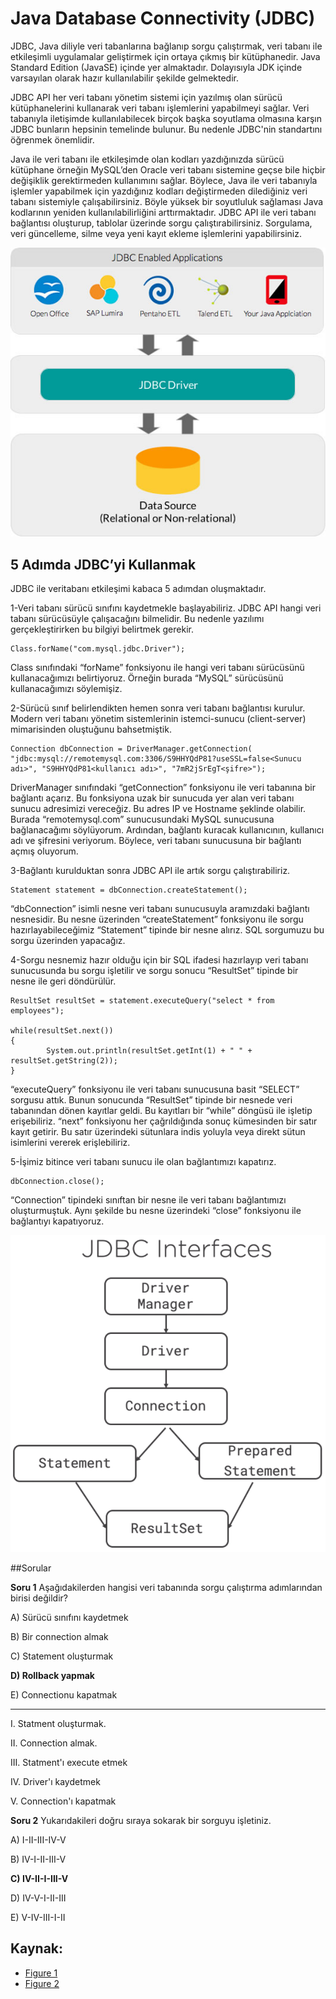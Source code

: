 # Java Database Connectivity (JDBC)

JDBC, Java diliyle veri tabanlarına bağlanıp sorgu çalıştırmak, veri tabanı ile etkileşimli uygulamalar geliştirmek için ortaya çıkmış bir kütüphanedir. 
Java Standard Edition (JavaSE) içinde yer almaktadır. Dolayısıyla JDK içinde varsayılan olarak hazır kullanılabilir şekilde gelmektedir.

JDBC API her veri tabanı yönetim sistemi için yazılmış olan sürücü kütüphanelerini kullanarak veri tabanı işlemlerini yapabilmeyi sağlar. Veri tabanıyla 
iletişimde kullanılabilecek birçok başka soyutlama olmasına karşın JDBC bunların hepsinin temelinde bulunur. Bu nedenle JDBC'nin standartını öğrenmek önemlidir.

Java ile veri tabanı ile etkileşimde olan kodları yazdığınızda sürücü kütüphane örneğin MySQL’den Oracle veri tabanı sistemine geçse bile hiçbir değişiklik gerektirmeden 
kullanımını sağlar. Böylece, Java ile veri tabanıyla işlemler yapabilmek için yazdığınız kodları değiştirmeden dilediğiniz veri tabanı sistemiyle çalışabilirsiniz. 
Böyle yüksek bir soyutluluk sağlaması Java kodlarının yeniden kullanılabilirliğini arttırmaktadır. JDBC API ile veri tabanı bağlantısı oluşturup, tablolar üzerinde 
sorgu çalıştırabilirsiniz. Sorgulama, veri güncelleme, silme veya yeni kayıt ekleme işlemlerini yapabilirsiniz.

![Figure 1](./figures/JDBC_Architecture.jpg)

## 5 Adımda JDBC’yi Kullanmak

JDBC ile veritabanı etkileşimi kabaca 5 adımdan oluşmaktadır.

1-Veri tabanı sürücü sınıfını kaydetmekle başlayabiliriz. JDBC API hangi veri tabanı sürücüsüyle çalışacağını bilmelidir. Bu nedenle yazılımı gerçekleştirirken bu bilgiyi belirtmek gerekir.



```
Class.forName("com.mysql.jdbc.Driver");  
```



Class sınıfındaki “forName” fonksiyonu ile hangi veri tabanı sürücüsünü kullanacağımızı belirtiyoruz. Örneğin burada “MySQL” sürücüsünü kullanacağımızı söylemişiz.

 

2-Sürücü sınıf belirlendikten hemen sonra veri tabanı bağlantısı kurulur. Modern veri tabanı yönetim sistemlerinin istemci-sunucu (client-server) mimarisinden oluştuğunu bahsetmiştik.



```
Connection dbConnection = DriverManager.getConnection(  
"jdbc:mysql://remotemysql.com:3306/S9HHYQdP81?useSSL=false<Sunucu adı>", "S9HHYQdP81<kullanıcı adı>", "7mR2jSrEgT<şifre>");
```



DriverManager sınıfındaki “getConnection” fonksiyonu ile veri tabanına bir bağlantı açarız. Bu fonksiyona uzak bir sunucuda yer alan veri tabanı sunucu adresimizi vereceğiz. Bu adres IP ve Hostname şeklinde olabilir. Burada “remotemysql.com” sunucusundaki MySQL sunucusuna bağlanacağımı söylüyorum. Ardından, bağlantı kuracak kullanıcının, kullanıcı adı ve şifresini veriyorum. Böylece, veri tabanı sunucusuna bir bağlantı açmış oluyorum.



3-Bağlantı kurulduktan sonra JDBC API ile artık sorgu çalıştırabiliriz.

```
Statement statement = dbConnection.createStatement();  
```

“dbConnection” isimli nesne veri tabanı sunucusuyla aramızdaki bağlantı nesnesidir. Bu nesne üzerinden “createStatement” fonksiyonu ile sorgu hazırlayabileceğimiz “Statement” tipinde bir nesne alırız. SQL sorgumuzu bu sorgu üzerinden yapacağız.

 

4-Sorgu nesnemiz hazır olduğu için bir SQL ifadesi hazırlayıp veri tabanı sunucusunda bu sorgu işletilir ve sorgu sonucu “ResultSet” tipinde bir nesne ile geri döndürülür.



```
ResultSet resultSet = statement.executeQuery("select * from employees");  
  
while(resultSet.next())
{  
        System.out.println(resultSet.getInt(1) + " " + resultSet.getString(2));  
} 
```

 “executeQuery” fonksiyonu ile veri tabanı sunucusuna basit “SELECT” sorgusu attık. Bunun sonucunda “ResultSet” tipinde bir nesnede veri tabanından dönen kayıtlar geldi. Bu kayıtları bir “while” döngüsü ile işletip erişebiliriz. “next” fonksiyonu her çağrıldığında sonuç kümesinden bir satır kayıt getirir. Bu satır üzerindeki sütunlara indis yoluyla veya direkt sütun isimlerini vererek erişlebiliriz.

 

5-İşimiz bitince veri tabanı sunucu ile olan bağlantımızı kapatırız. 

```
dbConnection.close();  
```



“Connection” tipindeki sınıftan bir nesne ile veri tabanı bağlantımızı oluşturmuştuk. Aynı şekilde bu nesne üzerindeki “close” fonksiyonu ile bağlantıyı kapatıyoruz.

![Figure 2](./figures/jdbc-interfaces.png)

##Sorular

**Soru 1** Aşağıdakilerden hangisi veri tabanında sorgu çalıştırma adımlarından birisi değildir?

A) Sürücü sınıfını kaydetmek

B) Bir connection almak

C) Statement oluşturmak

**D) Rollback yapmak**

E) Connectionu kapatmak

----------

I. Statment oluşturmak.

II. Connection almak.

III. Statment'ı execute etmek

IV. Driver'ı kaydetmek

V. Connection'ı kapatmak

**Soru 2** Yukarıdakileri doğru sıraya sokarak bir sorguyu işletiniz.

A) I-II-III-IV-V

B) IV-I-II-III-V

**C) IV-II-I-III-V**

D) IV-V-I-II-III

E) V-IV-III-I-II

## Kaynak:
* [Figure 1](https://www.simba.com/resources/jdbc/)
* [Figure 2](https://ducmanhphan.github.io/2020-01-09-How-to-use-JDBC-to-connect-database-in-Java-project/)
  